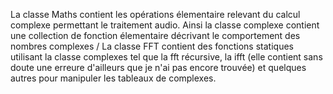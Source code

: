 La classe Maths contient les opérations élementaire relevant du calcul complexe permettant le traitement audio.
Ainsi la classe complexe contient une collection de fonction élementaire décrivant le comportement des nombres complexes /
La classe FFT contient des fonctions statiques utilisant la classe complexes tel que la fft récursive, la ifft (elle contient sans doute une erreure d'ailleurs que je n'ai pas encore
trouvée) et quelques autres pour manipuler les tableaux de complexes.
